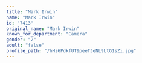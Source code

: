 ```yaml
---
title: "Mark Irwin"
name: "Mark Irwin"
id: "7413"
original_name: "Mark Irwin"
known_for_department: "Camera"
gender: "2"
adult: "false"
profile_path: "/hHz6PdkfUT9peeTJeNL9LtG1sZi.jpg"
---
```

